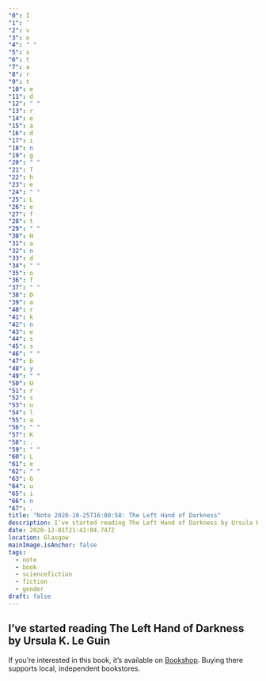 ```yaml
---
"0": I
"1": ’
"2": v
"3": e
"4": " "
"5": s
"6": t
"7": a
"8": r
"9": t
"10": e
"11": d
"12": " "
"13": r
"14": e
"15": a
"16": d
"17": i
"18": n
"19": g
"20": " "
"21": T
"22": h
"23": e
"24": " "
"25": L
"26": e
"27": f
"28": t
"29": " "
"30": H
"31": a
"32": n
"33": d
"34": " "
"35": o
"36": f
"37": " "
"38": D
"39": a
"40": r
"41": k
"42": n
"43": e
"44": s
"45": s
"46": " "
"47": b
"48": y
"49": " "
"50": U
"51": r
"52": s
"53": u
"54": l
"55": a
"56": " "
"57": K
"58": .
"59": " "
"60": L
"61": e
"62": " "
"63": G
"64": u
"65": i
"66": n
"67": .
title: "Note 2020-10-25T16:00:58: The Left Hand of Darkness"
description: I’ve started reading The Left Hand of Darkness by Ursula K. Le Guin
date: 2020-12-01T21:41:04.747Z
location: Glasgow
mainImage.isAnchor: false
tags:
  - note
  - book
  - sciencefiction
  - fiction
  - gender
draft: false
---
```

I’ve started reading The Left Hand of Darkness by Ursula K. Le Guin
---

If you’re interested in this book, it’s available on [Bookshop](https://uk.bookshop.org/a/4340/9781473225947). Buying there supports local, independent bookstores.